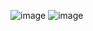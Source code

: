 ![image](https://github.com/user-attachments/assets/05626ece-7350-448f-921f-c21148ded506) ![image](https://github.com/user-attachments/assets/8aaf89a6-194f-49f5-a7c1-da2ad5445502)
 
